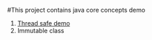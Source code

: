 #This project contains java core concepts demo

1. [Thread safe demo](https://github.com/manojp1988/Java/blob/master/Java/src/com/manoj/ThreadSafeDemo.java)
2. Immutable class
